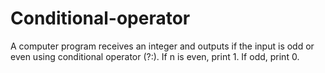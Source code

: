 # Conditional-operator
A computer program receives an integer and outputs if the input is odd or even using conditional operator (?:). If n is even, print 1. If odd, print 0.
